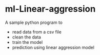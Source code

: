 # ml-Linear-aggression
A sample python program to 
- read data from a csv file
- clean the data
- train the model
- prediction using linear aggression model
